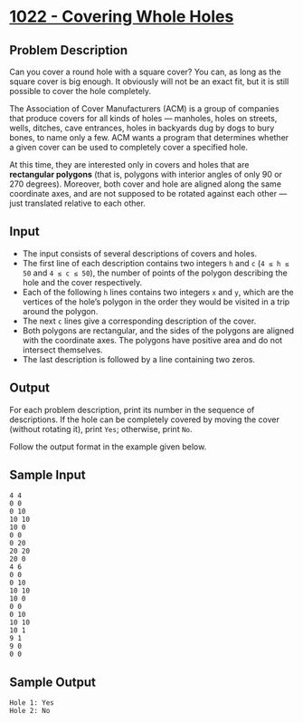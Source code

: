 # [1022 - Covering Whole Holes](https://onlinejudge.org/index.php?option=com_onlinejudge&Itemid=8&page=show_problem&problem=3463)

## Problem Description

Can you cover a round hole with a square cover? You can, as long as the square cover is big enough. It obviously will not be an exact fit, but it is still possible to cover the hole completely.

The Association of Cover Manufacturers (ACM) is a group of companies that produce covers for all kinds of holes — manholes, holes on streets, wells, ditches, cave entrances, holes in backyards dug by dogs to bury bones, to name only a few. ACM wants a program that determines whether a given cover can be used to completely cover a specified hole.

At this time, they are interested only in covers and holes that are **rectangular polygons** (that is, polygons with interior angles of only 90 or 270 degrees). Moreover, both cover and hole are aligned along the same coordinate axes, and are not supposed to be rotated against each other — just translated relative to each other.

## Input

- The input consists of several descriptions of covers and holes.
- The first line of each description contains two integers `h` and `c` (`4 ≤ h ≤ 50` and `4 ≤ c ≤ 50`), the number of points of the polygon describing the hole and the cover respectively.
- Each of the following `h` lines contains two integers `x` and `y`, which are the vertices of the hole’s polygon in the order they would be visited in a trip around the polygon.
- The next `c` lines give a corresponding description of the cover.
- Both polygons are rectangular, and the sides of the polygons are aligned with the coordinate axes. The polygons have positive area and do not intersect themselves.
- The last description is followed by a line containing two zeros.

## Output

For each problem description, print its number in the sequence of descriptions. If the hole can be completely covered by moving the cover (without rotating it), print `Yes`; otherwise, print `No`.

Follow the output format in the example given below.

## Sample Input

```
4 4
0 0
0 10
10 10
10 0
0 0
0 20
20 20
20 0
4 6
0 0
0 10
10 10
10 0
0 0
0 10
10 10
10 1
9 1
9 0
0 0
```

## Sample Output

```
Hole 1: Yes
Hole 2: No
```
